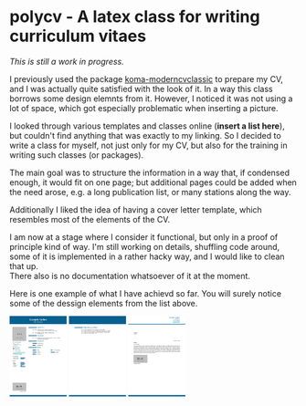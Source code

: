 # polycv - A latex class for writing curriculum vitaes

*This is still a work in progress.*

I previously used the package [koma-moderncvclassic](https://ctan.org/pkg/koma-moderncvclassic)
to prepare my CV, and I was actually quite satisfied with the look of it.
In a way this class borrows some design elemnts from it.
However, I noticed it was not using a lot of space, 
which got especially problematic when inserting a picture.

I looked through various templates and classes online
(**insert a list here**), but couldn't find anything that was exactly to my linking.
So I decided to write a class for myself, not just only for my CV,
but also for the training in writing such classes (or packages).

The main goal was to structure the information in a way that, 
if condensed enough, it would fit on one page; 
but additional pages could be added when the need arose, 
e.g. a long publication list, or many stations along the way.

Additionally I liked the idea of having a cover letter template,
which resembles most of the elements of the CV.

I am now at a stage where I consider it functional,
but only in a proof of principle kind of way.
I'm still working on details, shuffling code around, 
some of it is implemented in a rather hacky way, 
and I would like to clean that up.  
There also is no documentation whatsoever of it at the moment.

Here is one example of what I have achievd so far. 
You will surely notice some of the dessign elements from the list above.

<img src="examples/two-page-letter/main.page-1.png" alt-="CV" width="100">
<img src="examples/two-page-letter/main.page-2.png" alt-="CV (cont.)" width="100">
<img src="examples/two-page-letter/main.page-3.png" alt-="Cover Letter" width="100">

